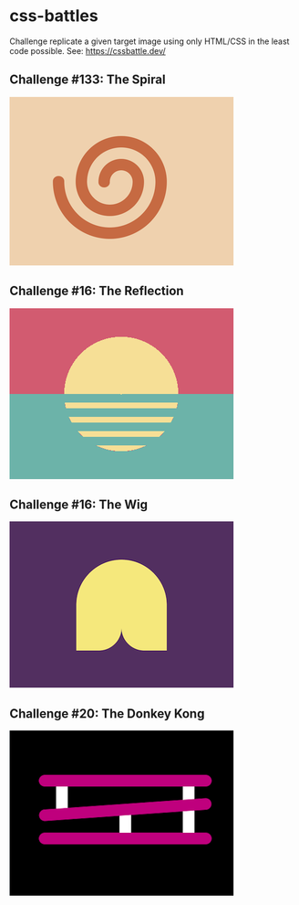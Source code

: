 # css-battles

Challenge replicate a given target image using only HTML/CSS in the least code possible. See: https://cssbattle.dev/

## Challenge #133: The Spiral
![img spiral challenge](/assets/spiral.png "100% match")

## Challenge #16: The Reflection
![img reflection challenge](/assets/reflection.png "100% match")

## Challenge #16: The Wig
![img wig challenge](/assets/wig.png "100% match")

## Challenge #20: The Donkey Kong
![img donkey kong challenge](/assets/donkey-kong.png "100% match")